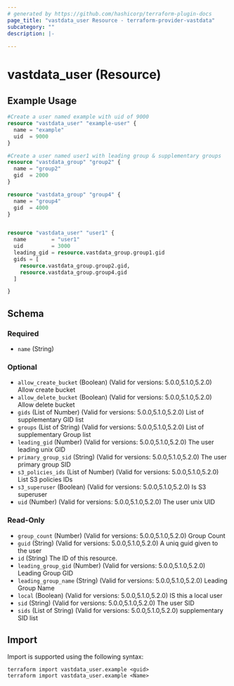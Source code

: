 ```yaml
---
# generated by https://github.com/hashicorp/terraform-plugin-docs
page_title: "vastdata_user Resource - terraform-provider-vastdata"
subcategory: ""
description: |-
  
---
```


# vastdata_user (Resource)



## Example Usage

```terraform
#Create a user named example with uid of 9000
resource "vastdata_user" "example-user" {
  name = "example"
  uid  = 9000
}

#Create a user named user1 with leading group & supplementary groups
resource "vastdata_group" "group2" {
  name = "group2"
  gid  = 2000
}

resource "vastdata_group" "group4" {
  name = "group4"
  gid  = 4000
}


resource "vastdata_user" "user1" {
  name        = "user1"
  uid         = 3000
  leading_gid = resource.vastdata_group.group1.gid
  gids = [
    resource.vastdata_group.group2.gid,
    resource.vastdata_group.group4.gid
  ]

}
```

<!-- schema generated by tfplugindocs -->
## Schema

### Required

- `name` (String)

### Optional

- `allow_create_bucket` (Boolean) (Valid for versions: 5.0.0,5.1.0,5.2.0) Allow create bucket
- `allow_delete_bucket` (Boolean) (Valid for versions: 5.0.0,5.1.0,5.2.0) Allow delete bucket
- `gids` (List of Number) (Valid for versions: 5.0.0,5.1.0,5.2.0) List of supplementary GID list
- `groups` (List of String) (Valid for versions: 5.0.0,5.1.0,5.2.0) List of supplementary Group list
- `leading_gid` (Number) (Valid for versions: 5.0.0,5.1.0,5.2.0) The user leading unix GID
- `primary_group_sid` (String) (Valid for versions: 5.0.0,5.1.0,5.2.0) The user primary group SID
- `s3_policies_ids` (List of Number) (Valid for versions: 5.0.0,5.1.0,5.2.0) List S3 policies IDs
- `s3_superuser` (Boolean) (Valid for versions: 5.0.0,5.1.0,5.2.0) Is S3 superuser
- `uid` (Number) (Valid for versions: 5.0.0,5.1.0,5.2.0) The user unix UID

### Read-Only

- `group_count` (Number) (Valid for versions: 5.0.0,5.1.0,5.2.0) Group Count
- `guid` (String) (Valid for versions: 5.0.0,5.1.0,5.2.0) A uniq guid given to the user
- `id` (String) The ID of this resource.
- `leading_group_gid` (Number) (Valid for versions: 5.0.0,5.1.0,5.2.0) Leading Group GID
- `leading_group_name` (String) (Valid for versions: 5.0.0,5.1.0,5.2.0) Leading Group Name
- `local` (Boolean) (Valid for versions: 5.0.0,5.1.0,5.2.0) IS this a local user
- `sid` (String) (Valid for versions: 5.0.0,5.1.0,5.2.0) The user SID
- `sids` (List of String) (Valid for versions: 5.0.0,5.1.0,5.2.0) supplementary SID list

## Import

Import is supported using the following syntax:

```shell
terraform import vastdata_user.example <guid>
terraform import vastdata_user.example <Name>
```
